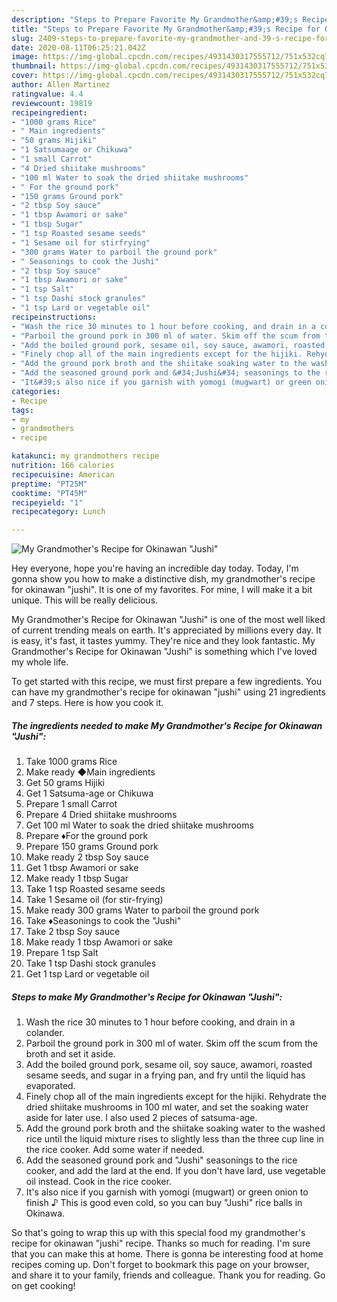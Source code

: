 ```yaml
---
description: "Steps to Prepare Favorite My Grandmother&amp;#39;s Recipe for Okinawan &amp;#34;Jushi&amp;#34;"
title: "Steps to Prepare Favorite My Grandmother&amp;#39;s Recipe for Okinawan &amp;#34;Jushi&amp;#34;"
slug: 2409-steps-to-prepare-favorite-my-grandmother-and-39-s-recipe-for-okinawan-and-34-jushi-and-34
date: 2020-08-11T06:25:21.042Z
image: https://img-global.cpcdn.com/recipes/4931430317555712/751x532cq70/my-grandmothers-recipe-for-okinawan-jushi-recipe-main-photo.jpg
thumbnail: https://img-global.cpcdn.com/recipes/4931430317555712/751x532cq70/my-grandmothers-recipe-for-okinawan-jushi-recipe-main-photo.jpg
cover: https://img-global.cpcdn.com/recipes/4931430317555712/751x532cq70/my-grandmothers-recipe-for-okinawan-jushi-recipe-main-photo.jpg
author: Allen Martinez
ratingvalue: 4.4
reviewcount: 19819
recipeingredient:
- "1000 grams Rice"
- " Main ingredients"
- "50 grams Hijiki"
- "1 Satsumaage or Chikuwa"
- "1 small Carrot"
- "4 Dried shiitake mushrooms"
- "100 ml Water to soak the dried shiitake mushrooms"
- " For the ground pork"
- "150 grams Ground pork"
- "2 tbsp Soy sauce"
- "1 tbsp Awamori or sake"
- "1 tbsp Sugar"
- "1 tsp Roasted sesame seeds"
- "1 Sesame oil for stirfrying"
- "300 grams Water to parboil the ground pork"
- " Seasonings to cook the Jushi"
- "2 tbsp Soy sauce"
- "1 tbsp Awamori or sake"
- "1 tsp Salt"
- "1 tsp Dashi stock granules"
- "1 tsp Lard or vegetable oil"
recipeinstructions:
- "Wash the rice 30 minutes to 1 hour before cooking, and drain in a colander."
- "Parboil the ground pork in 300 ml of water. Skim off the scum from the broth and set it aside."
- "Add the boiled ground pork, sesame oil, soy sauce, awamori, roasted sesame seeds, and sugar in a frying pan, and fry until the liquid has evaporated."
- "Finely chop all of the main ingredients except for the hijiki. Rehydrate the dried shiitake mushrooms in 100 ml water, and set the soaking water aside for later use. I also used 2 pieces of satsuma-age."
- "Add the ground pork broth and the shiitake soaking water to the washed rice until the liquid mixture rises to slightly less than the three cup line in the rice cooker. Add some water if needed."
- "Add the seasoned ground pork and &#34;Jushi&#34; seasonings to the rice cooker, and add the lard at the end. If you don&#39;t have lard, use vegetable oil instead. Cook in the rice cooker."
- "It&#39;s also nice if you garnish with yomogi (mugwart) or green onion to finish ♪ This is good even cold, so you can buy &#34;Jushi&#34; rice balls in Okinawa."
categories:
- Recipe
tags:
- my
- grandmothers
- recipe

katakunci: my grandmothers recipe 
nutrition: 166 calories
recipecuisine: American
preptime: "PT25M"
cooktime: "PT45M"
recipeyield: "1"
recipecategory: Lunch

---
```



![My Grandmother&#39;s Recipe for Okinawan &#34;Jushi&#34;](https://img-global.cpcdn.com/recipes/4931430317555712/751x532cq70/my-grandmothers-recipe-for-okinawan-jushi-recipe-main-photo.jpg)

Hey everyone, hope you're having an incredible day today. Today, I'm gonna show you how to make a distinctive dish, my grandmother&#39;s recipe for okinawan &#34;jushi&#34;. It is one of my favorites. For mine, I will make it a bit unique. This will be really delicious.

My Grandmother&#39;s Recipe for Okinawan &#34;Jushi&#34; is one of the most well liked of current trending meals on earth. It's appreciated by millions every day. It is easy, it's fast, it tastes yummy. They're nice and they look fantastic. My Grandmother&#39;s Recipe for Okinawan &#34;Jushi&#34; is something which I've loved my whole life.




To get started with this recipe, we must first prepare a few ingredients. You can have my grandmother&#39;s recipe for okinawan &#34;jushi&#34; using 21 ingredients and 7 steps. Here is how you cook it.

<!--inarticleads1-->

##### The ingredients needed to make My Grandmother&#39;s Recipe for Okinawan &#34;Jushi&#34;:

1. Take 1000 grams Rice
1. Make ready  ◆Main ingredients
1. Get 50 grams Hijiki
1. Get 1 Satsuma-age or Chikuwa
1. Prepare 1 small Carrot
1. Prepare 4 Dried shiitake mushrooms
1. Get 100 ml Water to soak the dried shiitake mushrooms
1. Prepare  ♦For the ground pork
1. Prepare 150 grams Ground pork
1. Make ready 2 tbsp Soy sauce
1. Get 1 tbsp Awamori or sake
1. Make ready 1 tbsp Sugar
1. Take 1 tsp Roasted sesame seeds
1. Take 1 Sesame oil (for stir-frying)
1. Make ready 300 grams Water to parboil the ground pork
1. Take  ♦Seasonings to cook the &#34;Jushi&#34;
1. Take 2 tbsp Soy sauce
1. Make ready 1 tbsp Awamori or sake
1. Prepare 1 tsp Salt
1. Take 1 tsp Dashi stock granules
1. Get 1 tsp Lard or vegetable oil




<!--inarticleads2-->

##### Steps to make My Grandmother&#39;s Recipe for Okinawan &#34;Jushi&#34;:

1. Wash the rice 30 minutes to 1 hour before cooking, and drain in a colander.
1. Parboil the ground pork in 300 ml of water. Skim off the scum from the broth and set it aside.
1. Add the boiled ground pork, sesame oil, soy sauce, awamori, roasted sesame seeds, and sugar in a frying pan, and fry until the liquid has evaporated.
1. Finely chop all of the main ingredients except for the hijiki. Rehydrate the dried shiitake mushrooms in 100 ml water, and set the soaking water aside for later use. I also used 2 pieces of satsuma-age.
1. Add the ground pork broth and the shiitake soaking water to the washed rice until the liquid mixture rises to slightly less than the three cup line in the rice cooker. Add some water if needed.
1. Add the seasoned ground pork and &#34;Jushi&#34; seasonings to the rice cooker, and add the lard at the end. If you don&#39;t have lard, use vegetable oil instead. Cook in the rice cooker.
1. It&#39;s also nice if you garnish with yomogi (mugwart) or green onion to finish ♪ This is good even cold, so you can buy &#34;Jushi&#34; rice balls in Okinawa.




So that's going to wrap this up with this special food my grandmother&#39;s recipe for okinawan &#34;jushi&#34; recipe. Thanks so much for reading. I'm sure that you can make this at home. There is gonna be interesting food at home recipes coming up. Don't forget to bookmark this page on your browser, and share it to your family, friends and colleague. Thank you for reading. Go on get cooking!
